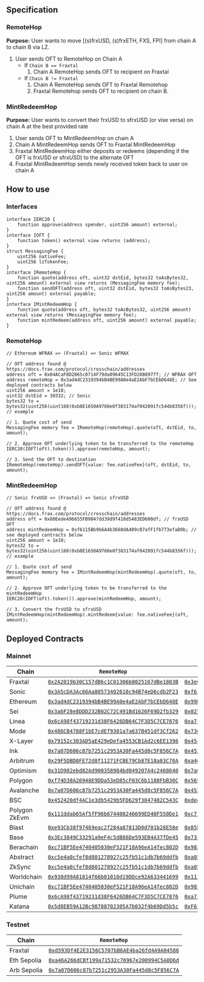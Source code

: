 ## Specification
### RemoteHop
**Purpose:** User wants to move [(s)frxUSD, (s)frxETH, FXS, FPI] from chain A to chain B via LZ.
1. User sends OFT to RemoteHop on Chain A
   - If `Chain B == Fraxtal`
        1. Chain A RemoteHop sends OFT to recipient on Fraxtal
   - If `Chain B != Fraxtal`
       1. Chain A RemoteHop sends OFT to Fraxtal Remotehop
        2. Fraxtal Remotehop sends OFT to recipient on chain B.

### MintRedeemHop
**Purpose:** User wants to convert their frxUSD to sfrxUSD (or vise versa) on chain A at the best provided rate
1. User sends OFT to MintRedeemHop on chain A
3. Chain A MintRedeemHop sends OFT to Fraxtal MintRedeemHop
4. Fraxtal MintRedeemHop either deposits or redeems (depending if the OFT is frxUSD or sfrxUSD) to the alternate OFT
5. Fraxtal MintRedeemHop sends newly received token back to user on chain A

## How to use
### Interfaces
```Solidity
interface IERC20 {
    function approve(address spender, uint256 amount) external;
}
interface IOFT {
    function token() external view returns (address);
}
struct MessagingFee {
    uint256 nativeFee;
    uint256 lzTokenFee;
}
interface IRemoteHop {
    function quote(address oft, uint32 dstEid, bytes32 toAsBytes32, uint256 amount) external view returns (MessagingFee memory fee);
    function sendOFT(address oft, uint32 dstEid, bytes32 toAsBytes23, uint256 amount) external payable;
}
interface IMintRedeemHop {
    function quote(address oft, bytes32 toAsBytes32, uint256 amount) external view returns (MessagingFee memory fee);
    function mintRedeem(address oft, uint256 amount) external payable;
}
```

### RemoteHop
```Solidity
// Ethereum WFRAX => (Fraxtal) => Sonic WFRAX

// OFT address found @ https://docs.frax.com/protocol/crosschain/addresses
address oft = 0x04ACaF8D2865c0714F79da09645C13FD2888977f; // WFRAX OFT
address remoteHop = 0x3ad4dC2319394bB4BE99A0e4aE2AbF7bCEbD648E; // See deployed contracts below
uint256 amount = 1e18;
uint32 dstEid = 30332; // Sonic
bytes32 to = bytes32(uint256(uint160(0xb0E1650A9760e0f383174af042091fc544b8356f))); // example

// 1. Quote cost of send
MessagingFee memory fee = IRemoteHop(remoteHop).quote(oft, dstEid, to, amount);

// 2. Approve OFT underlying token to be transferred to the remoteHop 
IERC20(IOFT(oft).token()).approve(remoteHop, amount);

// 3. Send the OFT to destination
IRemoteHop(remoteHop).sendOFT{value: fee.nativeFee}(oft, dstEid, to, amount);
```

### MintRedeemHop
```Solidity
// Sonic frxUSD => (Fraxtal) => Sonic sfrxUSD

// OFT address found @ https://docs.frax.com/protocol/crosschain/addresses
address oft = 0x80Eede496655FB9047dd39d9f418d5483ED600df; // frxUSD OFT
address mintRedeemHop = 0xf6115Bb9b6A4b3660dA409cB7afF1fb773efaD0b; // see deployed contracts below
uint256 amount = 1e18;
bytes32 to = bytes32(uint256(uint160(0xb0E1650A9760e0f383174af042091fc544b8356f))); // example

// 1. Quote cost of send
MessagingFee memory fee = IMintRedeemHop(mintRedeemHop).quote(oft, to, amount);

// 2. Approve OFT underlying token to be transferred to the mintRedeemHop
IERC20(IOFT(oft).token()).approve(mintRedeemHop, amount);

// 3. Convert the frxUSD to sfrxUSD
IMintRedeemHop(mintRedeemHop).mintRedeem{value: fee.nativeFee}(oft, amount);
```

## Deployed Contracts
### Mainnet
| Chain | `RemoteHop` | `MintRedeemHop` |
| --- | ---| ---|
| Fraxtal | [`0x2A2019b30C157dB6c1C01306b8025167dBe1803B`](https://fraxscan.com/address/0x2A2019b30C157dB6c1C01306b8025167dBe1803B) | [`0x3e6a2cBaFD864e09e6DAb9Cf035a0AbEa32bc0BC`](https://fraxscan.com/address/0x3e6a2cBaFD864e09e6DAb9Cf035a0AbEa32bc0BC) |
| Sonic | [`0x3A5cDA3Ac66Aa80573402610c94B74eD6cdb2F23`](https://sonicscan.org/address/0x3A5cDA3Ac66Aa80573402610c94B74eD6cdb2F23) | [`0xf6115Bb9b6A4b3660dA409cB7afF1fb773efaD0b`](https://sonicscan.org/address/0xf6115Bb9b6A4b3660dA409cB7afF1fb773efaD0b) |
| Ethereum | [`0x3ad4dC2319394bB4BE99A0e4aE2AbF7bCEbD648E`](https://etherscan.io/address/0x3ad4dC2319394bB4BE99A0e4aE2AbF7bCEbD648E) | [`0x99B5587ab54A49e3F827D10175Caf69C0187bfA8`](https://etherscan.io/address/0x99B5587ab54A49e3F827D10175Caf69C0187bfA8) |
| Sei | [`0x3a6F28e8DDD232B02C72C491Bd1626F69D2fb329`](https://seitrace.com/address/0x3a6F28e8DDD232B02C72C491Bd1626F69D2fb329?chain=pacific-1) | [`0x0255a172d0a060F2bEab3e7c12334dD73cCC26ba`](https://seitrace.com/address/0x0255a172d0a060F2bEab3e7c12334dD73cCC26ba?chain=pacific-1) |
| Linea | [`0x6cA98f43719231d38F6426DB64C7F3D5C7CE7876`](https://lineascan.build/address/0x6cA98f43719231d38F6426DB64C7F3D5C7CE7876) | [`0xa71f2204EDDB8d84F411A0C712687FAe5002e7Fb`](https://lineascan.build/address/0xa71f2204EDDB8d84F411A0C712687FAe5002e7Fb) |
| Mode | [`0x486CB4788F1bE7cdEf9301a7a637B451df3Cf262`](https://explorer.mode.network/address/0x486cb4788f1be7cdef9301a7a637b451df3cf262) | [`0x7360575f6f8F91b38dD078241b0Df508f5fBfDf9`](https://explorer.mode.network/address/0x7360575f6f8f91b38dd078241b0df508f5fbfdf9) |
| X-Layer | [`0x79152c303AD5aE429eDefa4553CB1Ad2c6EE1396`](https://www.oklink.com/x-layer/address/0x79152c303AD5aE429eDefa4553CB1Ad2c6EE1396) | [`0x45c6852A5188Ce1905567EA83454329bd4982007`](https://www.oklink.com/x-layer/address/0x45c6852a5188ce1905567ea83454329bd4982007) |
| Ink | [`0x7a07D606c87b7251c2953A30Fa445d8c5F856C7A`](https://explorer.inkonchain.com/address/0x7a07d606c87b7251c2953a30fa445d8c5f856c7a) | [`0x452420df4AC1e3db5429b5FD629f3047482C543C`](https://explorer.inkonchain.com/address/0x452420df4AC1e3db5429b5FD629f3047482C543C) |
| Arbitrum | [`0x29F5DBD0FE72d8f11271FCBE79Cb87E18a83C70A`](https://arbiscan.io/address/0x29f5dbd0fe72d8f11271fcbe79cb87e18a83c70a) | [`0xa46A266dCBf199a71532c76967e200994C5A0D6d`](https://arbiscan.io/address/0xa46A266dCBf199a71532c76967e200994C5A0D6d) |
| Optimism | [`0x31D982ebd82Ad900358984bd049207A4c2468640`](https://optimistic.etherscan.io/address/0x31d982ebd82ad900358984bd049207a4c2468640) | [`0x7a07D606c87b7251c2953A30Fa445d8c5F856C7A`](https://optimistic.etherscan.io/address/0x7a07D606c87b7251c2953A30Fa445d8c5F856C7A) |
| Polygon | [`0xf74D38A26948E9DDa53eD85cF03C6b1188FbB30C`](https://polygonscan.com/address/0xf74D38A26948E9DDa53eD85cF03C6b1188FbB30C) | [`0x5658e82E330e094627D9b362ed0E137eA06673C4`](https://polygonscan.com/address/0x5658e82E330e094627D9b362ed0E137eA06673C4) |
| Avalanche | [`0x7a07D606c87b7251c2953A30Fa445d8c5F856C7A`](https://snowtrace.io/address/0x7a07D606c87b7251c2953A30Fa445d8c5F856C7A) | [`0x452420df4AC1e3db5429b5FD629f3047482C543C`](https://snowtrace.io/address/0x452420df4AC1e3db5429b5FD629f3047482C543C) |
| BSC | [`0x452420df4AC1e3db5429b5FD629f3047482C543C`](https://bscscan.com/address/0x452420df4AC1e3db5429b5FD629f3047482C543C) | [`0xdee45510b42Cb0678C8A61D043C698aF66b0d852`](https://bscscan.com/address/0xdee45510b42Cb0678C8A61D043C698aF66b0d852) |
| Polygon ZkEvm | [`0x111ddab65Af5fF96b674400246699ED40F550De1`](https://zkevm.polygonscan.com/address/0x111ddab65Af5fF96b674400246699ED40F550De1) | [`0xc71BF5Ee4740405030eF521F18A96eA14fec802D`](https://zkevm.polygonscan.com/address/0xc71BF5Ee4740405030eF521F18A96eA14fec802D) |
| Blast | [`0xe93Cb38f97469eac2f284a87813D0d701b28E58e`](https://blastscan.io/address/0xe93Cb38f97469eac2f284a87813D0d701b28E58e) | [`0x85b1714b25f40FD5025423124c076476073180b3`](https://blastscan.io/address/0x85b1714b25f40FD5025423124c076476073180b3) |
| Base | [`0x3Ec3849C33291a9eF4c5dB86De593EB4A37fDe45`](https://basescan.org/address/0x3Ec3849C33291a9eF4c5dB86De593EB4A37fDe45) | [`0x73382eb28F35d80Df8C3fe04A3EED71b1aFce5dE`](https://basescan.org/address/0x73382eb28F35d80Df8C3fe04A3EED71b1aFce5dE) |
| Berachain | [`0xc71BF5Ee4740405030eF521F18A96eA14fec802D`](https://berascan.com/address/0xc71BF5Ee4740405030eF521F18A96eA14fec802D) | [`0x983aF86c94Fe3963989c22CeeEb6eA8Eac32D263`](https://berascan.com/address/0x983aF86c94Fe3963989c22CeeEb6eA8Eac32D263) |
| Abstract | [`0xc5e4a0cfef8d801278927c25fb51c1db7b69ddfb`](https://abscan.org/address/0xc5e4a0cfef8d801278927c25fb51c1db7b69ddfb) | [`0xa05e9f9b97c963b5651ed6a50fae46625a8c400b`](https://abscan.org/address/0xa05e9f9b97c963b5651ed6a50fae46625a8c400b) |
| ZkSync | [`0xc5e4a0cfef8d801278927c25fb51c1db7b69ddfb`](https://era.zksync.network/address/0xc5e4a0cfef8d801278927c25fb51c1db7b69ddfb) | [`0xa05e9f9b97c963b5651ed6a50fae46625a8c400b`](https://era.zksync.network/address/0xa05e9f9b97c963b5651ed6a50fae46625a8c400b) |
| Worldchain | [`0x938d99A81814f66b01010d19DDce92A633441699`](https://worldscan.org/address/0x938d99A81814f66b01010d19DDce92A633441699) | [`0x111ddab65Af5fF96b674400246699ED40F550De1`](https://worldscan.org/address/0x111ddab65Af5fF96b674400246699ED40F550De1) |
| Unichain | [`0xc71BF5Ee4740405030eF521F18A96eA14fec802D`](https://uniscan.xyz/address/0xc71BF5Ee4740405030eF521F18A96eA14fec802D) | [`0x983aF86c94Fe3963989c22CeeEb6eA8Eac32D263`](https://uniscan.xyz/address/0x983aF86c94Fe3963989c22CeeEb6eA8Eac32D263) |
| Plume | [`0x6cA98f43719231d38F6426DB64C7F3D5C7CE7876`](https://explorer.plume.org/address/0x6cA98f43719231d38F6426DB64C7F3D5C7CE7876) | [`0xa71f2204EDDB8d84F411A0C712687FAe5002e7Fb`](https://explorer.plume.org/address/0xa71f2204EDDB8d84F411A0C712687FAe5002e7Fb) |
| Katana | [`0x5d8EB59A12Bc98708702305A7b032f4b69Dd5b5c`](https://explorer.katanarpc.com/address/0x5d8EB59A12Bc98708702305A7b032f4b69Dd5b5c) | [`0xF6f45CCB5E85D1400067ee66F9e168f83e86124E`](https://explorer.katanarpc.com/address/0xF6f45CCB5E85D1400067ee66F9e168f83e86124E) |

### Testnet
| Chain | `RemoteHop` |
| --- | --- |
| Fraxtal | [`0xd593Df4E2E3156C5707bB6AE4ba26fd4A9A04586`](https://holesky.fraxscan.com/address/0xd593Df4E2E3156C5707bB6AE4ba26fd4A9A04586) |
| Eth Sepolia | [`0xa46A266dCBf199a71532c76967e200994C5A0D6d`](https://sepolia.etherscan.io/address/0xa46A266dCBf199a71532c76967e200994C5A0D6d) |
| Arb Sepolia | [`0x7a07D606c87b7251c2953A30Fa445d8c5F856C7A`](https://sepolia.arbiscan.io/address/0x7a07D606c87b7251c2953A30Fa445d8c5F856C7A) |